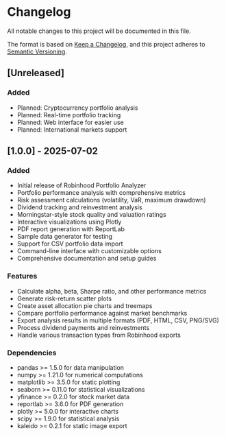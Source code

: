 # Changelog

All notable changes to this project will be documented in this file.

The format is based on [Keep a Changelog](https://keepachangelog.com/en/1.0.0/),
and this project adheres to [Semantic Versioning](https://semver.org/spec/v2.0.0.html).

## [Unreleased]

### Added

- Planned: Cryptocurrency portfolio analysis
- Planned: Real-time portfolio tracking
- Planned: Web interface for easier use
- Planned: International markets support

## [1.0.0] - 2025-07-02

### Added

- Initial release of Robinhood Portfolio Analyzer
- Portfolio performance analysis with comprehensive metrics
- Risk assessment calculations (volatility, VaR, maximum drawdown)
- Dividend tracking and reinvestment analysis
- Morningstar-style stock quality and valuation ratings
- Interactive visualizations using Plotly
- PDF report generation with ReportLab
- Sample data generator for testing
- Support for CSV portfolio data import
- Command-line interface with customizable options
- Comprehensive documentation and setup guides

### Features

- Calculate alpha, beta, Sharpe ratio, and other performance metrics
- Generate risk-return scatter plots
- Create asset allocation pie charts and treemaps
- Compare portfolio performance against market benchmarks
- Export analysis results in multiple formats (PDF, HTML, CSV, PNG/SVG)
- Process dividend payments and reinvestments
- Handle various transaction types from Robinhood exports

### Dependencies

- pandas >= 1.5.0 for data manipulation
- numpy >= 1.21.0 for numerical computations
- matplotlib >= 3.5.0 for static plotting
- seaborn >= 0.11.0 for statistical visualizations
- yfinance >= 0.2.0 for stock market data
- reportlab >= 3.6.0 for PDF generation
- plotly >= 5.0.0 for interactive charts
- scipy >= 1.9.0 for statistical analysis
- kaleido >= 0.2.1 for static image export
